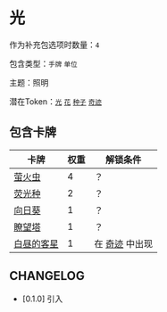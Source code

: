 # 光

作为补充包选项时数量：`4`

包含类型：`手牌` `单位`

主题：照明

潜在Token：[`光`](光.md) [`花`](花.md) [`种子`](种子.md) [`奇迹`](奇迹.md)

## 包含卡牌

卡牌 | 权重 | 解锁条件
--- | --- | ---
[萤火虫](../卡牌/萤火虫.md) | 4 | ？
[荧光种](../卡牌/荧光种.md) | 2 | ？
[向日葵](../卡牌/向日葵.md) | 1 | ？
[瞭望塔](../卡牌/瞭望塔.md) | 1 | ？
[白昼的客星](../卡牌/白昼的客星.md) | 1 | 在 [奇迹](奇迹.md) 中出现

## CHANGELOG

- [0.1.0] 引入
